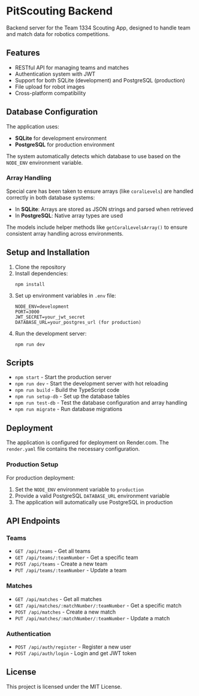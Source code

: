 # PitScouting Backend

Backend server for the Team 1334 Scouting App, designed to handle team and match data for robotics competitions.

## Features

- RESTful API for managing teams and matches
- Authentication system with JWT
- Support for both SQLite (development) and PostgreSQL (production)
- File upload for robot images
- Cross-platform compatibility

## Database Configuration

The application uses:
- **SQLite** for development environment
- **PostgreSQL** for production environment

The system automatically detects which database to use based on the `NODE_ENV` environment variable.

### Array Handling

Special care has been taken to ensure arrays (like `coralLevels`) are handled correctly in both database systems:

- In **SQLite**: Arrays are stored as JSON strings and parsed when retrieved
- In **PostgreSQL**: Native array types are used

The models include helper methods like `getCoralLevelsArray()` to ensure consistent array handling across environments.

## Setup and Installation

1. Clone the repository
2. Install dependencies:
   ```
   npm install
   ```
3. Set up environment variables in `.env` file:
   ```
   NODE_ENV=development
   PORT=3000
   JWT_SECRET=your_jwt_secret
   DATABASE_URL=your_postgres_url (for production)
   ```
4. Run the development server:
   ```
   npm run dev
   ```

## Scripts

- `npm start` - Start the production server
- `npm run dev` - Start the development server with hot reloading
- `npm run build` - Build the TypeScript code
- `npm run setup-db` - Set up the database tables
- `npm run test-db` - Test the database configuration and array handling
- `npm run migrate` - Run database migrations

## Deployment

The application is configured for deployment on Render.com. The `render.yaml` file contains the necessary configuration.

### Production Setup

For production deployment:

1. Set the `NODE_ENV` environment variable to `production`
2. Provide a valid PostgreSQL `DATABASE_URL` environment variable
3. The application will automatically use PostgreSQL in production

## API Endpoints

### Teams

- `GET /api/teams` - Get all teams
- `GET /api/teams/:teamNumber` - Get a specific team
- `POST /api/teams` - Create a new team
- `PUT /api/teams/:teamNumber` - Update a team

### Matches

- `GET /api/matches` - Get all matches
- `GET /api/matches/:matchNumber/:teamNumber` - Get a specific match
- `POST /api/matches` - Create a new match
- `PUT /api/matches/:matchNumber/:teamNumber` - Update a match

### Authentication

- `POST /api/auth/register` - Register a new user
- `POST /api/auth/login` - Login and get JWT token

## License

This project is licensed under the MIT License. 